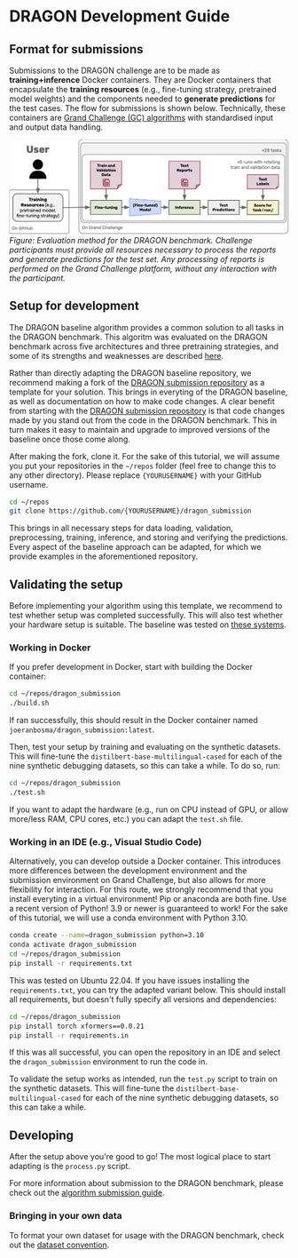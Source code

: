 # DRAGON Development Guide

## Format for submissions
Submissions to the DRAGON challenge are to be made as **training+inference** Docker containers. They are Docker containers that encapsulate the **training resources** (e.g., fine-tuning strategy, pretrained model weights) and the components needed to **generate predictions** for the test cases. The flow for submissions is shown below. Technically, these containers are [Grand Challenge (GC) algorithms](https://grand-challenge.org/documentation/algorithms/) with standardised input and output data handling.

![DRAGON_benchmark_flowdiagram](DRAGON_benchmark_flowdiagram.png)
*Figure: Evaluation method for the DRAGON benchmark. Challenge participants must provide all resources necessary to process the reports and generate predictions for the test set. Any processing of reports is performed on the Grand Challenge platform, without any interaction with the participant.*


## Setup for development
The DRAGON baseline algorithm provides a common solution to all tasks in the DRAGON benchmark. This algoritm was evaluated on the DRAGON benchmark across five architectures and three pretraining strategies, and some of its strengths and weaknesses are described [here](/README.md#where-does-the-dragon-baseline-perform-well-and-where-does-it-not-perform).

Rather than directly adapting the DRAGON baseline repository, we recommend making a fork of the [DRAGON submission repository](https://github.com/DIAGNijmegen/dragon_submission) as a template for your solution. This brings in everyting of the DRAGON baseline, as well as documentation on how to make code changes. A clear benefit from starting with the [DRAGON submission repository](https://github.com/DIAGNijmegen/dragon_submission) is that code changes made by you stand out from the code in the DRAGON benchmark. This in turn makes it easy to maintain and upgrade to improved versions of the baseline once those come along.

After making the fork, clone it. For the sake of this tutorial, we will assume you put your repositories in the `~/repos` folder (feel free to change this to any other directory). Please replace `{YOURUSERNAME}` with your GitHub username.

```bash
cd ~/repos
git clone https://github.com/{YOURUSERNAME}/dragon_submission
```

This brings in all necessary steps for data loading, validation, preprocessing, training, inference, and storing and verifying the predictions. Every aspect of the baseline approach can be adapted, for which we provide examples in the aforementioned repository.


## Validating the setup
Before implementing your algorithm using this template, we recommend to test whether setup was completed successfully. This will also test whether your hardware setup is suitable. The baseline was tested on [these systems](documentation/system_requirements.md). 


### Working in Docker
If you prefer development in Docker, start with building the Docker container:

```bash
cd ~/repos/dragon_submission
./build.sh
```

If ran successfully, this should result in the Docker container named `joeranbosma/dragon_submission:latest`.

Then, test your setup by training and evaluating on the synthetic datasets. This will fine-tune the `distilbert-base-multilingual-cased` for each of the nine synthetic debugging datasets, so this can take a while. To do so, run:

```bash
cd ~/repos/dragon_submission
./test.sh
```

If you want to adapt the hardware (e.g., run on CPU instead of GPU, or allow more/less RAM, CPU cores, etc.) you can adapt the `test.sh` file.


### Working in an IDE (e.g., Visual Studio Code)
Alternatively, you can develop outside a Docker container. This introduces more differences between the development environment and the submission environment on Grand Challenge, but also allows for more flexibility for interaction. For this route, we strongly recommend that you install everyting in a virtual environment! Pip or anaconda are both fine. Use a recent version of Python! 3.9 or newer is guaranteed to work! For the sake of this tutorial, we will use a conda environment with Python 3.10.

```bash
conda create --name=dragon_submission python=3.10
conda activate dragon_submission
cd ~/repos/dragon_submission
pip install -r requirements.txt
```

This was tested on Ubuntu 22.04. If you have issues installing the `requirements.txt`, you can try the adapted variant below. This should install all requirements, but doesn't fully specify all versions and dependencies:

```bash
cd ~/repos/dragon_submission
pip install torch xformers==0.0.21
pip install -r requirements.in
```

If this was all successful, you can open the repository in an IDE and select the `dragon_submission` environment to run the code in.

To validate the setup works as intended, run the `test.py` script to train on the synthetic datasets. This will fine-tune the `distilbert-base-multilingual-cased` for each of the nine synthetic debugging datasets, so this can take a while.


## Developing
After the setup above you're good to go! The most logical place to start adapting is the `process.py` script.

For more information about submission to the DRAGON benchmark, please check out the [algorithm submission guide](https://dragon.grand-challenge.org/submission/).


### Bringing in your own data
To format your own dataset for usage with the DRAGON benchmark, check out the [dataset convention](/documentation/dataset_convention.md).
